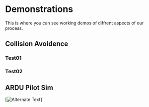 # Demonstrations
This is where you can see working demos of diffrent aspects of our process.

## Collision Avoidence

### Test01

### Test02

## ARDU Pilot Sim

[![Alternate Text]({https://drive.google.com/file/d/1sfoY2eX5Lp4v28I3MlnGT8bDylM5qbCA/view?usp=sharing} "Link Title")]

